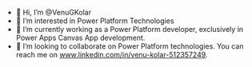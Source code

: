 - 👋 Hi, I’m @VenuGKolar
- 👀 I’m interested in Power Platform Technologies
- 🌱 I’m currently working as a Power Platform developer, exclusively in Power Apps Canvas App development.
- 💞️ I’m looking to collaborate on Power Platform technologies.
  You can reach me on www.linkedin.com/in/venu-kolar-512357249.

<!---
VenuGKolar/VenuGKolar is a ✨ special ✨ repository because its `README.md` (this file) appears on your GitHub profile.
You can click the Preview link to take a look at your changes.
--->
